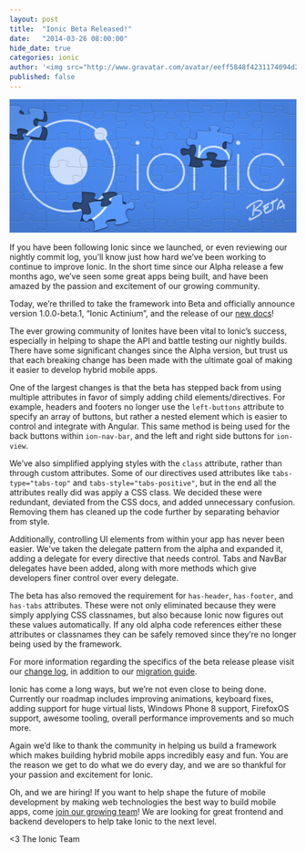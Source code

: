 ```yaml
---
layout: post
title:  "Ionic Beta Released!"
date:   "2014-03-26 08:00:00"
hide_date: true
categories: ionic
author: '<img src="http://www.gravatar.com/avatar/eeff5848f4231174094d2bc3cce26a05?s=48&amp;d=mm" class="author-icon"><a href="http://twitter.com/adamdbradley">@adamdbradley</a>'
published: false
---
```


<img class="showcase-image" src="/img/blog/beta-header.png">

If you have been following Ionic since we launched, or even reviewing our nightly commit log, you’ll know just how hard we’ve been working to continue to improve Ionic. In the short time since our Alpha release a few months ago, we’ve seen some great apps being built, and have been amazed by the passion and excitement of our growing community.

Today, we’re thrilled to take the framework into Beta and officially announce version 1.0.0-beta.1, “Ionic Actinium”, and the release of our [new docs](/docs/api/)!

The ever growing community of Ionites have been vital to Ionic’s success, especially in helping to shape the API and battle testing our nightly builds. There have some significant changes since the Alpha version, but trust us that each breaking change has been made with the ultimate goal of making it easier to develop hybrid mobile apps.

One of the largest changes is that the beta has stepped back from using multiple attributes in favor of simply adding child elements/directives. For example, headers and footers no longer use the `left-buttons` attribute to specify an array of buttons, but rather a nested element which is easier to control and integrate with Angular. This same method is being used for the back buttons within `ion-nav-bar`, and the left and right side buttons for `ion-view`.

We’ve also simplified applying styles with the `class` attribute, rather than through custom attributes. Some of our directives used attributes like `tabs-type="tabs-top"` and `tabs-style="tabs-positive"`, but in the end all the attributes really did was apply a CSS class. We decided these were redundant, deviated from the CSS docs, and added unnecessary confusion. Removing them has cleaned up the code further by separating behavior from style.

Additionally, controlling UI elements from within your app has never been easier. We've taken the delegate pattern from the alpha and expanded it, adding a delegate for every directive that needs control. Tabs and NavBar delegates have been added, along with more methods which give developers finer control over every delegate.

The beta has also removed the requirement for `has-header`, `has-footer`, and `has-tabs` attributes. These were not only eliminated because they were simply applying CSS classnames, but also because Ionic now figures out these values automatically. If any old alpha code references either these attributes or classnames they can be safely removed since they’re no longer being used by the framework.

For more information regarding the specifics of the beta release please visit our [change log](https://github.com/driftyco/ionic/blob/master/CHANGELOG.md), in addition to our [migration guide](https://github.com/driftyco/ionic/blob/master/CHANGELOG.md#breaking-changes--migration-guide).

Ionic has come a long ways, but we’re not even close to being done. Currently our roadmap includes improving animations, keyboard fixes, adding support for huge virtual lists, Windows Phone 8 support, FirefoxOS support, awesome tooling, overall performance improvements and so much more.

Again we’d like to thank the community in helping us build a framework which makes building hybrid mobile apps incredibly easy and fun. You are the reason we get to do what we do every day, and we are so thankful for your passion and excitement for Ionic.

Oh, and we are hiring! If you want to help shape the future of mobile development by making web technologies the best way to build mobile apps, come [join our growing team](/jobs/)! We are looking for great frontend and backend developers to help take Ionic to the next level.

<3 The Ionic Team
